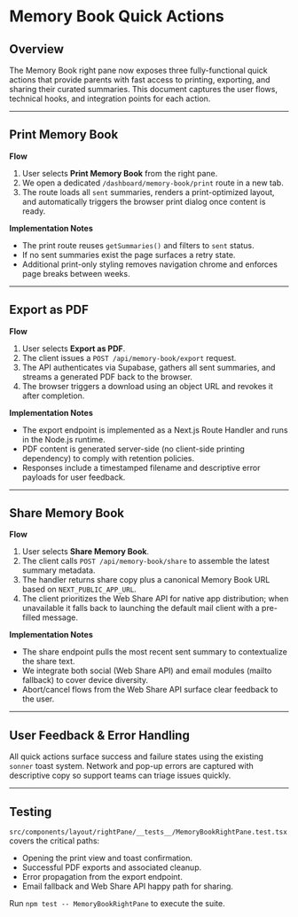 # Memory Book Quick Actions

## Overview

The Memory Book right pane now exposes three fully-functional quick actions that provide parents with fast access to printing, exporting, and sharing their curated summaries. This document captures the user flows, technical hooks, and integration points for each action.

---

## Print Memory Book

**Flow**
1. User selects **Print Memory Book** from the right pane.
2. We open a dedicated `/dashboard/memory-book/print` route in a new tab.
3. The route loads all `sent` summaries, renders a print-optimized layout, and automatically triggers the browser print dialog once content is ready.

**Implementation Notes**
- The print route reuses `getSummaries()` and filters to `sent` status.
- If no sent summaries exist the page surfaces a retry state.
- Additional print-only styling removes navigation chrome and enforces page breaks between weeks.

---

## Export as PDF

**Flow**
1. User selects **Export as PDF**.
2. The client issues a `POST /api/memory-book/export` request.
3. The API authenticates via Supabase, gathers all sent summaries, and streams a generated PDF back to the browser.
4. The browser triggers a download using an object URL and revokes it after completion.

**Implementation Notes**
- The export endpoint is implemented as a Next.js Route Handler and runs in the Node.js runtime.
- PDF content is generated server-side (no client-side printing dependency) to comply with retention policies.
- Responses include a timestamped filename and descriptive error payloads for user feedback.

---

## Share Memory Book

**Flow**
1. User selects **Share Memory Book**.
2. The client calls `POST /api/memory-book/share` to assemble the latest summary metadata.
3. The handler returns share copy plus a canonical Memory Book URL based on `NEXT_PUBLIC_APP_URL`.
4. The client prioritizes the Web Share API for native app distribution; when unavailable it falls back to launching the default mail client with a pre-filled message.

**Implementation Notes**
- The share endpoint pulls the most recent sent summary to contextualize the share text.
- We integrate both social (Web Share API) and email modules (mailto fallback) to cover device diversity.
- Abort/cancel flows from the Web Share API surface clear feedback to the user.

---

## User Feedback & Error Handling

All quick actions surface success and failure states using the existing `sonner` toast system. Network and pop-up errors are captured with descriptive copy so support teams can triage issues quickly.

---

## Testing

`src/components/layout/rightPane/__tests__/MemoryBookRightPane.test.tsx` covers the critical paths:
- Opening the print view and toast confirmation.
- Successful PDF exports and associated cleanup.
- Error propagation from the export endpoint.
- Email fallback and Web Share API happy path for sharing.

Run `npm test -- MemoryBookRightPane` to execute the suite.
